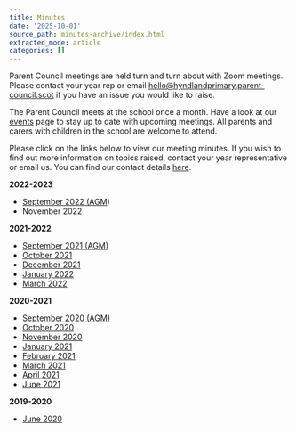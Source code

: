 ```yaml
---
title: Minutes
date: '2025-10-01'
source_path: minutes-archive/index.html
extracted_mode: article
categories: []
---
```

Parent Council meetings are held turn and turn about with Zoom meetings. Please contact your year rep or email [hello@hyndlandprimary.parent-council.scot](mailto:hello@hyndlandprimary.parent-council.scot) if you have an issue you would like to raise.

The Parent Council meets at the school once a month. Have a look at our [events](../events) page to stay up to date with upcoming meetings. All parents and carers with children in the school are welcome to attend.

Please click on the links below to view our meeting minutes. If you wish to find out more information on topics raised, contact your year representative or email us. You can find our contact details [here](../contact-us).

**2022-2023**

- [September 2022 (AGM](/assets/images/2022/11/HPSPC-meeting-minutes-2022-09-28.dudpdf))
- November 2022

**2021-2022**

- [September 2021 (AGM)](/assets/images/2022/03/HPSPC-meeting-minutes-2021-09-15.pdf)
- [October 2021](/assets/images/2022/03/HPSPC-meeting-minutes-2021-10-20.pdf)
- [December 2021](/assets/images/2022/03/HPSPC-meeting-minutes-2021-12-01.pdf)
- [January 2022](/assets/images/2022/11/HPSPC-meeting-minutes-2022-01-26.pdf)
- [March 2022](/assets/images/2022/11/HPSPC-meeting-minutes-2022-03-09.pdf)

**2020-2021**

- [September 2020 (AGM)](/assets/images/2021/01/HPSPC-meeting-minutes-2020-09-23.pdf)
- [October 2020](/assets/images/2021/01/HPSPC-meeting-minutes-2020-10-21.pdf)
- [November 2020](/assets/images/2022/03/HPSPC-meeting-minutes-2020-11-25.pdf)
- [January 2021](/assets/images/2022/03/HPSPC-meeting-minutes-2021-01-20.pdf)
- [February 2021](/assets/images/2022/03/HPSPC-meeting-minutes-2021-02-24.pdf)
- [March 2021](/assets/images/2022/03/HPSPC-meeting-minutes-2021-03-24.pdf)
- [April 2021](/assets/images/2022/03/HPSPC-meeting-minutes-2021-04-28.pdf)
- [June 2021](/assets/images/2022/03/HPSPC-meeting-minutes-2021-06-09.pdf)

**2019-2020**

- [June 2020](/assets/images/2021/01/HPSPC-meeting-minutes-2020-06-17.pdf)
